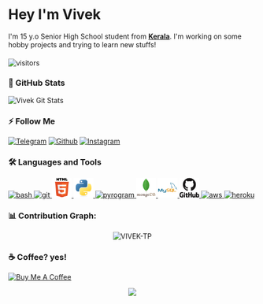 # Hey I'm Vivek

<p>I'm 15 y.o Senior High School student from <strong><a href="https://www.google.com/travel/things-to-do?dest_src=ut&dest_mid=%2Fm%2F0byh8j">Kerala</a></strong>. I'm working on some hobby projects and trying to learn new stuffs!</p>

#### 
![visitors](https://visitor-badge.laobi.icu/badge?page_id=VIVEK-TP)

### 🐙 GitHub Stats
   
![Vivek Git Stats](https://github-readme-stats.vercel.app/api?username=Vivek-TP&include_all_commits=true&count_private=true&theme=white)

### ⚡ Follow Me

[![Telegram](https://img.shields.io/badge/telegram-1b77FF.svg?style=for-the-badge&logo=telegram)](https://t.me/VIVEK_KERALA) [![Github](https://img.shields.io/badge/github-171717.svg?style=for-the-badge&logo=github)](https://github.com/VIVEK-TP) [![Instagram](https://img.shields.io/badge/instagram-pink.svg?style=for-the-badge&logo=instagram)](https://instagram.me/vivektvp)
<br>

### 🛠 Languages and Tools

<p align="left"> <a href="https://www.gnu.org/software/bash/" target="_blank"> <img src="https://www.vectorlogo.zone/logos/gnu_bash/gnu_bash-icon.svg" alt="bash" width="40" height="40"/> </a> <a href="https://git-scm.com/" target="_blank"> <img src="https://github.com/Thomas-George-T/Thomas-George-T/raw/master/assets/git.svg" alt="git" width="40" height="40"/> </a> <a href="https://www.w3.org/html/" target="_blank"> <img src="https://raw.githubusercontent.com/devicons/devicon/master/icons/html5/html5-original-wordmark.svg" alt="html5" width="40" height="40"/> </a> <a href="https://www.python.org" target="_blank"> <img src="https://raw.githubusercontent.com/devicons/devicon/master/icons/python/python-original.svg" alt="python" width="40" height="40"/> </a> <a href="https://github.com/pyrogram/pyrogram" target="_blank"> <img src="https://raw.githubusercontent.com/pyrogram/logos/fe16a72cae833fcabf1f79ca0b33cee6af2f3bc3/logos/pyrogram.svg" alt="pyrogram" width="50" height="50"/> </a> <a href="https://www.mongodb.com/" target="_blank"> <img src="https://raw.githubusercontent.com/devicons/devicon/master/icons/mongodb/mongodb-original-wordmark.svg" alt="mongodb" width="40" height="40"/> </a> <a href="https://www.mysql.com/" target="_blank"> <img src="https://raw.githubusercontent.com/devicons/devicon/master/icons/mysql/mysql-original-wordmark.svg" alt="mysql" width="40" height="40"/> </a> <a href="https://github.com/" target="_blank"> <img src="https://github.com/devicons/devicon/raw/master/icons/github/github-original-wordmark.svg" alt="github" width="40" height="40"/> </a> <a href="https://aws.amazon.com" target="_blank"> <img src="https://github.com/Thomas-George-T/Thomas-George-T/raw/master/assets/aws.svg" alt="aws" width="40" height="40"/> </a> <a href="https://heroku.com" target="_blank"> <img src="https://github.com/Thomas-George-T/Thomas-George-T/raw/master/assets/heroku.svg" alt="heroku" width="40" height="40"/> </a> </p>

### 📊 Contribution Graph:

<p align="center"><img src="https://github-readme-streak-stats.herokuapp.com/?user=vivek-TP&" alt="VIVEK-TP" /></p>

### ☕️ Coffee? yes!
<p>
    <a href="https://www.buymeacoffee.com/vivektp" target="_blank"><img src="https://cdn.buymeacoffee.com/buttons/v2/default-red.png" alt="Buy Me A Coffee" height="30px" ></a>
    <a href="https://paypal.me/vivektvp"><img src="https://img.shields.io/badge/PayPal-00457C?style=for-the-badge&logo=paypal&logoColor=white" alt="" height="30px"></a>
</p>

<p align="center">
    <img src="https://img.shields.io/badge/THANKS%20FOR-VISITING%20❤-003245?style=flat&labelColor=224242&logoColor=white&for-the-badge&logo=github"/>
</p>
